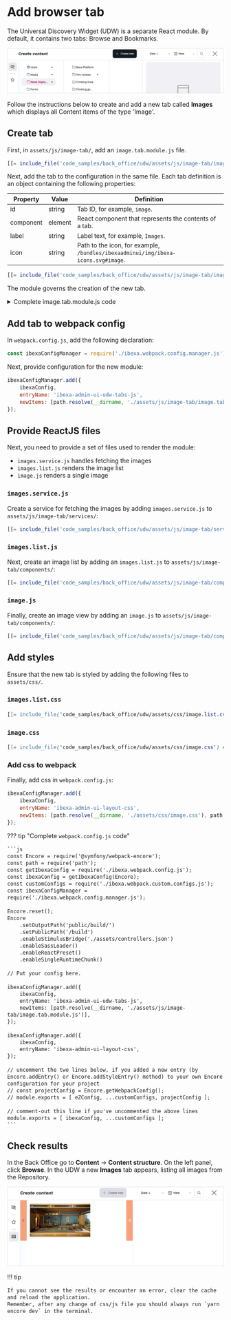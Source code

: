 # Add browser tab

The Universal Discovery Widget (UDW) is a separate React module. By default, it contains two tabs: Browse and Bookmarks.

![UDW default tabs](img/udw_tabs.png)

Follow the instructions below to create and add a new tab called **Images** which displays all Content items of the type 'Image'.

## Create tab

First, in `assets/js/image-tab/`, add an `image.tab.module.js` file.

``` js
[[= include_file('code_samples/back_office/udw/assets/js/image-tab/image.tab.module.js', 0,14) =]]
```

Next, add the tab to the configuration in the same file.
Each tab definition is an object containing the following properties:

|Property|Value|Definition|
|-----------|------|----------|
|id|string|Tab ID, for example, `image`.|
|component|element|React component that represents the contents of a tab.|
|label|string|Label text, for example, `Images`.|
|icon|string|Path to the icon, for example, `/bundles/ibexaadminui/img/ibexa-icons.svg#image`.|

```js
[[= include_file('code_samples/back_office/udw/assets/js/image-tab/image.tab.module.js', 14,29) =]]
```

The module governs the creation of the new tab.

<details class="tip">
<summary>Complete image.tab.module.js code</summary>
```js
[[= include_file('code_samples/back_office/udw/assets/js/image-tab/image.tab.module.js') =]]
```
</details>

## Add tab to webpack config

In `webpack.config.js`, add the following declaration:
```js
const ibexaConfigManager = require('./ibexa.webpack.config.manager.js');
```

Next, provide configuration for the new module:

```js
ibexaConfigManager.add({
    ibexaConfig,
    entryName: 'ibexa-admin-ui-udw-tabs-js',
    newItems: [path.resolve(__dirname, './assets/js/image-tab/image.tab.module.js')],
});
```

## Provide ReactJS files

Next, you need to provide a set of files used to render the module:

- `images.service.js` handles fetching the images
- `images.list.js` renders the image list
- `image.js` renders a single image

### `images.service.js`

Create a service for fetching the images by adding `images.service.js` to `assets/js/image-tab/services/`:

```js
[[= include_file('code_samples/back_office/udw/assets/js/image-tab/services/images.service.js') =]]
```

### `images.list.js`

Next, create an image list by adding an `images.list.js` to `assets/js/image-tab/components/`:

```js
[[= include_file('code_samples/back_office/udw/assets/js/image-tab/components/images.list.js') =]]
```

### `image.js`

Finally, create an image view by adding an `image.js` to `assets/js/image-tab/components/`:

```js
[[= include_file('code_samples/back_office/udw/assets/js/image-tab/components/image.js') =]]
```

##  Add styles

Ensure that the new tab is styled by adding the following files to `assets/css/`.

### `images.list.css`

```css
[[= include_file('code_samples/back_office/udw/assets/css/image.list.css') =]]
```

### `image.css`

```css
[[= include_file('code_samples/back_office/udw/assets/css/image.css') =]]
```

### Add css to webpack

Finally, add css in `webpack.config.js`:

```js
ibexaConfigManager.add({
    ibexaConfig,
    entryName: 'ibexa-admin-ui-layout-css',
    newItems: [path.resolve(__dirname, './assets/css/image.css'), path.resolve(__dirname, './assets/css/images.list.css')],
});
```

??? tip "Complete `webpack.config.js` code"

    ```js
    const Encore = require('@symfony/webpack-encore');
    const path = require('path');
    const getIbexaConfig = require('./ibexa.webpack.config.js');
    const ibexaConfig = getIbexaConfig(Encore);
    const customConfigs = require('./ibexa.webpack.custom.configs.js');
    const ibexaConfigManager = require('./ibexa.webpack.config.manager.js');

    Encore.reset();
    Encore
        .setOutputPath('public/build/')
        .setPublicPath('/build')
        .enableStimulusBridge('./assets/controllers.json')
        .enableSassLoader()
        .enableReactPreset()
        .enableSingleRuntimeChunk()
    
    // Put your config here.
    
    ibexaConfigManager.add({
        ibexaConfig,
        entryName: 'ibexa-admin-ui-udw-tabs-js',
        newItems: [path.resolve(__dirname, './assets/js/image-tab/image.tab.module.js')],
    });
    
    ibexaConfigManager.add({
        ibexaConfig,
        entryName: 'ibexa-admin-ui-layout-css',
    });
    
    // uncomment the two lines below, if you added a new entry (by Encore.addEntry() or Encore.addStyleEntry() method) to your own Encore configuration for your project
    // const projectConfig = Encore.getWebpackConfig();
    // module.exports = [ eZConfig, ...customConfigs, projectConfig ];
    
    // comment-out this line if you've uncommented the above lines
    module.exports = [ ibexaConfig, ...customConfigs ];
    ```

## Check results
    
In the Back Office go to **Content** -> **Content structure**. On the left panel, click **Browse**.
In the UDW a new **Images** tab appears, listing all images from the Repository.

![Image tab in UDW](img/udw_image_tab.png)

!!! tip

    If you cannot see the results or encounter an error, clear the cache and reload the application. 
    Remember, after any change of css/js file you should always run `yarn encore dev` in the terminal.
